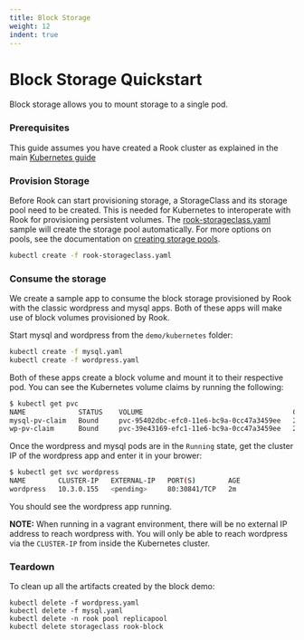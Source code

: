 ```yaml
---
title: Block Storage
weight: 12
indent: true
---
```


# Block Storage Quickstart

Block storage allows you to mount storage to a single pod. 

### Prerequisites

This guide assumes you have created a Rook cluster as explained in the main [Kubernetes guide](kubernetes.md)

### Provision Storage
Before Rook can start provisioning storage, a StorageClass and its storage pool need to be created. This is needed for Kubernetes to interoperate with Rook for provisioning persistent volumes. The [rook-storageclass.yaml](https://github.com/rook/rook/blob/master/demo/kubernetes/rook-storageclass.yaml) sample will create the storage pool automatically. For more options on pools, see the documentation on [creating storage pools](pool-tpr.md).

```bash
kubectl create -f rook-storageclass.yaml
```

### Consume the storage

We create a sample app to consume the block storage provisioned by Rook with the classic wordpress and mysql apps.
Both of these apps will make use of block volumes provisioned by Rook.

Start mysql and wordpress from the `demo/kubernetes` folder:

```bash
kubectl create -f mysql.yaml
kubectl create -f wordpress.yaml
```

Both of these apps create a block volume and mount it to their respective pod. You can see the Kubernetes volume claims by running the following:

```bash
$ kubectl get pvc
NAME             STATUS    VOLUME                                     CAPACITY   ACCESSMODES   AGE
mysql-pv-claim   Bound     pvc-95402dbc-efc0-11e6-bc9a-0cc47a3459ee   20Gi       RWO           1m
wp-pv-claim      Bound     pvc-39e43169-efc1-11e6-bc9a-0cc47a3459ee   20Gi       RWO           1m
```

Once the wordpress and mysql pods are in the `Running` state, get the cluster IP of the wordpress app and enter it in your brower:

```bash
$ kubectl get svc wordpress
NAME        CLUSTER-IP   EXTERNAL-IP   PORT(S)        AGE
wordpress   10.3.0.155   <pending>     80:30841/TCP   2m
```

You should see the wordpress app running.  

**NOTE:** When running in a vagrant environment, there will be no external IP address to reach wordpress with.  You will only be able to reach wordpress via the `CLUSTER-IP` from inside the Kubernetes cluster.

### Teardown
To clean up all the artifacts created by the block demo:
```
kubectl delete -f wordpress.yaml
kubectl delete -f mysql.yaml
kubectl delete -n rook pool replicapool
kubectl delete storageclass rook-block
```
